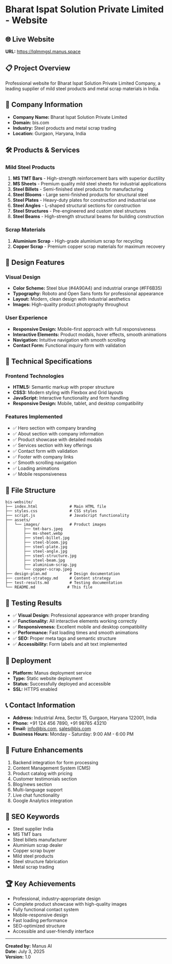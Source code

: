 # Bharat Ispat Solution Private Limited - Website

## 🌐 Live Website
**URL:** https://lqlmmgsl.manus.space

## 📋 Project Overview
Professional website for Bharat Ispat Solution Private Limited Company, a leading supplier of mild steel products and metal scrap materials in India.

## 🏢 Company Information
- **Company Name:** Bharat Ispat Solution Private Limited
- **Domain:** bis.com
- **Industry:** Steel products and metal scrap trading
- **Location:** Gurgaon, Haryana, India

## 🛠️ Products & Services

### Mild Steel Products
1. **MS TMT Bars** - High-strength reinforcement bars with superior ductility
2. **MS Sheets** - Premium quality mild steel sheets for industrial applications
3. **Steel Billets** - Semi-finished steel products for manufacturing
4. **Steel Blooms** - Large semi-finished products for structural steel
5. **Steel Plates** - Heavy-duty plates for construction and industrial use
6. **Steel Angles** - L-shaped structural sections for construction
7. **Steel Structures** - Pre-engineered and custom steel structures
8. **Steel Beams** - High-strength structural beams for building construction

### Scrap Materials
1. **Aluminium Scrap** - High-grade aluminium scrap for recycling
2. **Copper Scrap** - Premium copper scrap materials for maximum recovery

## 🎨 Design Features

### Visual Design
- **Color Scheme:** Steel blue (#4A90A4) and industrial orange (#FF6B35)
- **Typography:** Roboto and Open Sans fonts for professional appearance
- **Layout:** Modern, clean design with industrial aesthetics
- **Images:** High-quality product photography throughout

### User Experience
- **Responsive Design:** Mobile-first approach with full responsiveness
- **Interactive Elements:** Product modals, hover effects, smooth animations
- **Navigation:** Intuitive navigation with smooth scrolling
- **Contact Form:** Functional inquiry form with validation

## 🔧 Technical Specifications

### Frontend Technologies
- **HTML5:** Semantic markup with proper structure
- **CSS3:** Modern styling with Flexbox and Grid layouts
- **JavaScript:** Interactive functionality and form handling
- **Responsive Design:** Mobile, tablet, and desktop compatibility

### Features Implemented
- ✅ Hero section with company branding
- ✅ About section with company information
- ✅ Product showcase with detailed modals
- ✅ Services section with key offerings
- ✅ Contact form with validation
- ✅ Footer with company links
- ✅ Smooth scrolling navigation
- ✅ Loading animations
- ✅ Mobile responsiveness

## 📁 File Structure
```
bis-website/
├── index.html              # Main HTML file
├── styles.css              # CSS styles
├── script.js               # JavaScript functionality
├── assets/
│   └── images/             # Product images
│       ├── tmt-bars.jpeg
│       ├── ms-sheet.webp
│       ├── steel-billet.jpg
│       ├── steel-bloom.jpg
│       ├── steel-plate.jpg
│       ├── steel-angle.jpg
│       ├── steel-structure.jpg
│       ├── steel-beam.jpg
│       ├── aluminium-scrap.jpg
│       └── copper-scrap.jpeg
├── design-plan.md          # Design documentation
├── content-strategy.md     # Content strategy
├── test-results.md         # Testing documentation
└── README.md              # This file
```

## 🧪 Testing Results
- ✅ **Visual Design:** Professional appearance with proper branding
- ✅ **Functionality:** All interactive elements working correctly
- ✅ **Responsiveness:** Excellent mobile and desktop compatibility
- ✅ **Performance:** Fast loading times and smooth animations
- ✅ **SEO:** Proper meta tags and semantic structure
- ✅ **Accessibility:** Form labels and alt text implemented

## 🚀 Deployment
- **Platform:** Manus deployment service
- **Type:** Static website deployment
- **Status:** Successfully deployed and accessible
- **SSL:** HTTPS enabled

## 📞 Contact Information
- **Address:** Industrial Area, Sector 15, Gurgaon, Haryana 122001, India
- **Phone:** +91 124 456 7890, +91 98765 43210
- **Email:** info@bis.com, sales@bis.com
- **Business Hours:** Monday - Saturday: 9:00 AM - 6:00 PM

## 🔮 Future Enhancements
1. Backend integration for form processing
2. Content Management System (CMS)
3. Product catalog with pricing
4. Customer testimonials section
5. Blog/news section
6. Multi-language support
7. Live chat functionality
8. Google Analytics integration

## 📝 SEO Keywords
- Steel supplier India
- MS TMT bars
- Steel billets manufacturer
- Aluminium scrap dealer
- Copper scrap buyer
- Mild steel products
- Steel structure fabrication
- Metal scrap trading

## 🏆 Key Achievements
- Professional, industry-appropriate design
- Complete product showcase with high-quality images
- Fully functional contact system
- Mobile-responsive design
- Fast loading performance
- SEO-optimized structure
- Accessible and user-friendly interface

---

**Created by:** Manus AI  
**Date:** July 3, 2025  
**Version:** 1.0

